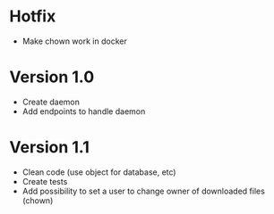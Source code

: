 # Hotfix
- Make chown work in docker
# Version 1.0
- Create daemon 
- Add endpoints to handle daemon
# Version 1.1
- Clean code (use object for database, etc)
- Create tests
- Add possibility to set a user to change owner of downloaded files (chown)